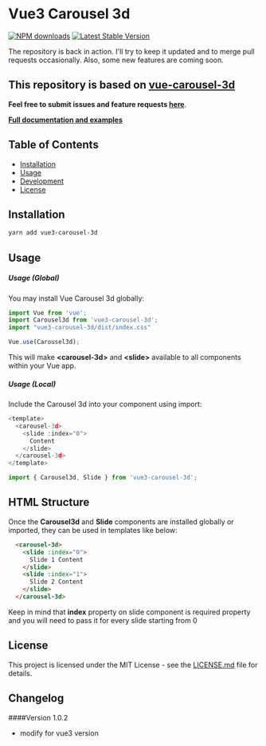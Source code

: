 # Vue3 Carousel 3d
[![NPM downloads](https://img.shields.io/npm/dm/vue3-carousel-3d.svg)](https://npmjs.com/package/vue3-carousel-3d)
[![Latest Stable Version](https://img.shields.io/npm/v/vue3-carousel-3d.svg)](https://www.npmjs.com/package/vue3-carousel-3d)

The repository is back in action. I'll try to keep it updated and to merge pull requests occasionally. Also, some new features are coming soon.

## This repository is based on [vue-carousel-3d](https://wlada.github.io/vue-carousel-3d)

**Feel free to submit issues and feature requests [here](https://github.com/Ray93/vue3-carousel-3d/issues)**.

**[Full documentation and examples](https://wlada.github.io/vue-carousel-3d)**

## Table of Contents
- [Installation](#installation)
- [Usage](#usage)
- [Development](#development)
- [License](#license)

## Installation

``` bash
yarn add vue3-carousel-3d
```

## Usage

##### Usage (Global)

You may install Vue Carousel 3d globally:

``` js
import Vue from 'vue';
import Carousel3d from 'vue3-carousel-3d';
import "vue3-carousel-3d/dist/index.css"

Vue.use(Carousel3d);
```
This will make **&lt;carousel-3d&gt;** and **&lt;slide&gt;** available to all components within your Vue app.

##### Usage (Local)

Include the Carousel 3d into your component using import:

```js
<template>
  <carousel-3d>
    <slide :index="0">
      Content
    </slide>
  </carousel-3d>
</template>

import { Carousel3d, Slide } from 'vue3-carousel-3d';

```

## HTML Structure

Once the **Carousel3d** and **Slide** components are installed globally or imported, they can be used in templates like below:

``` html
  <carousel-3d>
    <slide :index="0">
      Slide 1 Content
    </slide>
    <slide :index="1">
      Slide 2 Content
    </slide>
  </carousel-3d>
```

Keep in mind that **index** property on slide component is required property and you will need to pass it for every slide starting from 0

## License

This project is licensed under the MIT License - see the [LICENSE.md](LICENSE.md) file for details.

## Changelog
####Version 1.0.2

- modify for vue3 version

